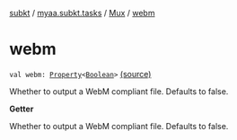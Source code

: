 [subkt](../../index.md) / [myaa.subkt.tasks](../index.md) / [Mux](index.md) / [webm](./webm.md)

# webm

`val webm: `[`Property`](https://docs.gradle.org/current/javadoc/org/gradle/api/provider/Property.html)`<`[`Boolean`](https://kotlinlang.org/api/latest/jvm/stdlib/kotlin/-boolean/index.html)`>` [(source)](https://github.com/Myaamori/SubKt/blob/0.1.10/src/main/kotlin/myaa/subkt/tasks/muxtask.kt#L565)

Whether to output a WebM compliant file. Defaults to false.

**Getter**

Whether to output a WebM compliant file. Defaults to false.

